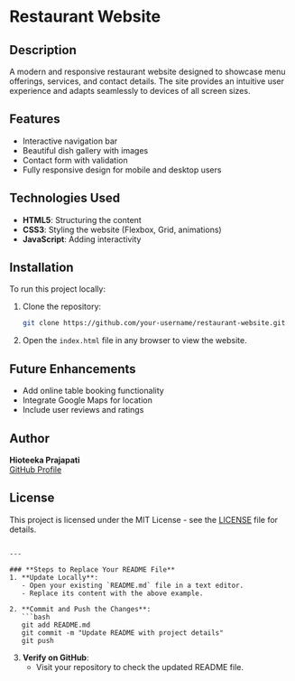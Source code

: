 
# Restaurant Website

## Description
A modern and responsive restaurant website designed to showcase menu offerings, services, and contact details. The site provides an intuitive user experience and adapts seamlessly to devices of all screen sizes.

## Features
- Interactive navigation bar
- Beautiful dish gallery with images
- Contact form with validation
- Fully responsive design for mobile and desktop users

## Technologies Used
- **HTML5**: Structuring the content
- **CSS3**: Styling the website (Flexbox, Grid, animations)
- **JavaScript**: Adding interactivity

## Installation
To run this project locally:
1. Clone the repository:
   ```bash
   git clone https://github.com/your-username/restaurant-website.git
   ```
2. Open the `index.html` file in any browser to view the website.


## Future Enhancements
- Add online table booking functionality
- Integrate Google Maps for location
- Include user reviews and ratings

## Author
**Hioteeka Prajapati**  
[GitHub Profile](https://github.com/Hiteeka-10)

## License
This project is licensed under the MIT License - see the [LICENSE](LICENSE) file for details.
```

---

### **Steps to Replace Your README File**
1. **Update Locally**:
   - Open your existing `README.md` file in a text editor.
   - Replace its content with the above example.

2. **Commit and Push the Changes**:
   ```bash
   git add README.md
   git commit -m "Update README with project details"
   git push
   ```

3. **Verify on GitHub**:
   - Visit your repository to check the updated README file.


